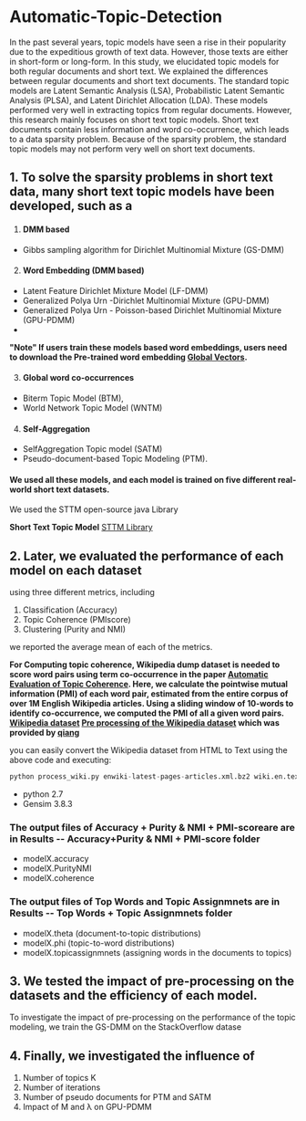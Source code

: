 # Automatic-Topic-Detection
In the past several years, topic models have seen a rise in their popularity due to the expeditious growth of text data. However, those texts are either in short-form or long-form. In this study, we elucidated topic models for both regular documents and short text. We explained the differences between regular documents and short text documents. The standard topic models are Latent Semantic Analysis (LSA), Probabilistic Latent Semantic Analysis (PLSA), and Latent Dirichlet Allocation (LDA). These models performed very well in extracting topics from regular documents. However, this research mainly focuses on short text topic models. Short text documents contain less information and word co-occurrence,
which leads to a data sparsity problem. Because of the sparsity problem, the standard topic models may not perform very well on short text documents. 

## 1. To solve the sparsity problems in short text data, many short text topic models have been developed, such as a 


1. #### DMM based
  - Gibbs sampling algorithm for Dirichlet Multinomial Mixture (GS-DMM)


2. #### Word Embedding (DMM based)
- Latent Feature Dirichlet Mixture Model (LF-DMM)
- Generalized Polya Urn -Dirichlet Multinomial Mixture (GPU-DMM)
- Generalized Polya Urn - Poisson-based Dirichlet Multinomial Mixture (GPU-PDMM)
- 
**"Note" If users train these models based word embeddings, users need to download the Pre-trained word embedding [Global Vectors](https://nlp.stanford.edu/projects/glove/).**

3. #### Global word co-occurrences
- Biterm Topic Model (BTM), 
- World Network Topic Model (WNTM)


4. #### Self-Aggregation
- SelfAggregation Topic model (SATM)
- Pseudo-document-based Topic Modeling (PTM).


#### We used all these models, and each model is trained on five different real-world short text datasets. 
We used the STTM open-source java Library

**Short Text Topic Model** [STTM Library](https://github.com/qiang2100/STTM)

## 2. Later, we evaluated the performance of each model on each dataset 
using three different metrics, including 
1. Classification (Accuracy)
2. Topic Coherence (PMIscore)
3. Clustering (Purity and NMI) 
 
we reported the average mean of each of the metrics.


**For Computing topic coherence, Wikipedia dump dataset is needed to score word pairs using term co-occurrence in the paper [Automatic Evaluation of Topic Coherence](https://dl.acm.org/doi/10.5555/1857999.1858011). Here, we calculate the pointwise mutual information (PMI) of each word pair, estimated from the entire corpus of over 1M English Wikipedia articles. Using a sliding window of 10-words to identify co-occurrence, we computed the PMI of all a given word pairs. [Wikipedia dataset](https://dumps.wikimedia.org/enwiki/latest/enwiki-latest-pages-articles.xml.bz2) [Pre processing of the Wikipedia dataset](https://github.com/Mohassann/Automatic-Topic-Detection/blob/main/STTM/Wikipedia%20Pre-Processing/process_wiki.py) which was provided by [qiang](https://github.com/qiang2100/STTM/)**

you can easily convert the Wikipedia dataset from HTML to Text using the above code and executing:
```python
python process_wiki.py enwiki-latest-pages-articles.xml.bz2 wiki.en.text
```
- python 2.7
- Gensim 3.8.3 

### The output files of Accuracy + Purity & NMI + PMI-scoreare are in Results -- Accuracy+Purity & NMI + PMI-score folder
- modelX.accuracy
- modelX.PurityNMI
- modelX.coherence


### The output files of Top Words and Topic Assignmnets are in Results -- Top Words + Topic Assignmnets folder
- modelX.theta (document-to-topic distributions)
- modelX.phi (topic-to-word distributions)
- modelX.topicassignmnets (assigning words in the documents to topics)

## 3. We tested the impact of pre-processing on the datasets and the efficiency of each model. 
To investigate the impact of pre-processing on the performance of the topic modeling, we train the GS-DMM on the StackOverflow datase

## 4. Finally, we investigated the influence of 
1. Number of topics K 
2. Number of iterations
3. Number of pseudo documents for PTM and SATM 
4. Impact of M and λ on GPU-PDMM
